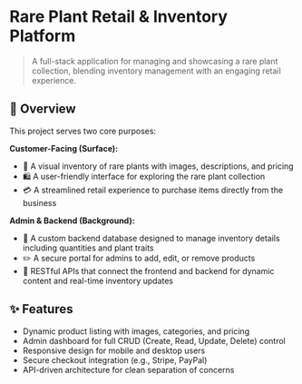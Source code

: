 # Rare Plant Retail & Inventory Platform

> A full-stack application for managing and showcasing a rare plant collection, blending inventory management with an engaging retail experience.

## 🌿 Overview

This project serves two core purposes:

**Customer-Facing (Surface):**
- 📸 A visual inventory of rare plants with images, descriptions, and pricing
- 🛍️ A user-friendly interface for exploring the rare plant collection
- 💳 A streamlined retail experience to purchase items directly from the business

**Admin & Backend (Background):**
- 🌱 A custom backend database designed to manage inventory details including quantities and plant traits
- ✏️ A secure portal for admins to add, edit, or remove products
- 🔗 RESTful APIs that connect the frontend and backend for dynamic content and real-time inventory updates

## ✨ Features

- Dynamic product listing with images, categories, and pricing
- Admin dashboard for full CRUD (Create, Read, Update, Delete) control
- Responsive design for mobile and desktop users
- Secure checkout integration (e.g., Stripe, PayPal)
- API-driven architecture for clean separation of concerns
